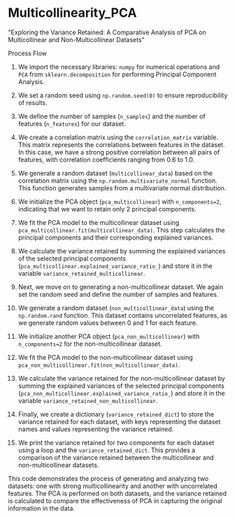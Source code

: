 # Multicollinearity_PCA
"Exploring the Variance Retained: A Comparative Analysis of PCA on Multicollinear and Non-Multicollinear Datasets"

Process Flow
1. We import the necessary libraries: `numpy` for numerical operations and `PCA` from `sklearn.decomposition` for performing Principal Component Analysis.

2. We set a random seed using `np.random.seed(0)` to ensure reproducibility of results.

3. We define the number of samples (`n_samples`) and the number of features (`n_features`) for our dataset.

4. We create a correlation matrix using the `correlation_matrix` variable. This matrix represents the correlations between features in the dataset. In this case, we have a strong positive correlation between all pairs of features, with correlation coefficients ranging from 0.6 to 1.0.

5. We generate a random dataset (`multicollinear_data`) based on the correlation matrix using the `np.random.multivariate_normal` function. This function generates samples from a multivariate normal distribution.

6. We initialize the PCA object (`pca_multicollinear`) with `n_components=2`, indicating that we want to retain only 2 principal components.

7. We fit the PCA model to the multicollinear dataset using `pca_multicollinear.fit(multicollinear_data)`. This step calculates the principal components and their corresponding explained variances.

8. We calculate the variance retained by summing the explained variances of the selected principal components (`pca_multicollinear.explained_variance_ratio_`) and store it in the variable `variance_retained_multicollinear`.

9. Next, we move on to generating a non-multicollinear dataset. We again set the random seed and define the number of samples and features.

10. We generate a random dataset (`non_multicollinear_data`) using the `np.random.rand` function. This dataset contains uncorrelated features, as we generate random values between 0 and 1 for each feature.

11. We initialize another PCA object (`pca_non_multicollinear`) with `n_components=2` for the non-multicollinear dataset.

12. We fit the PCA model to the non-multicollinear dataset using `pca_non_multicollinear.fit(non_multicollinear_data)`.

13. We calculate the variance retained for the non-multicollinear dataset by summing the explained variances of the selected principal components (`pca_non_multicollinear.explained_variance_ratio_`) and store it in the variable `variance_retained_non_multicollinear`.

14. Finally, we create a dictionary (`variance_retained_dict`) to store the variance retained for each dataset, with keys representing the dataset names and values representing the variance retained.

15. We print the variance retained for two components for each dataset using a loop and the `variance_retained_dict`. This provides a comparison of the variance retained between the multicollinear and non-multicollinear datasets.

This code demonstrates the process of generating and analyzing two datasets: one with strong multicollinearity and another with uncorrelated features. The PCA is performed on both datasets, and the variance retained is calculated to compare the effectiveness of PCA in capturing the original information in the data.

